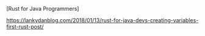 [Rust for Java Programmers]

https://lankydanblog.com/2018/01/13/rust-for-java-devs-creating-variables-first-rust-post/
